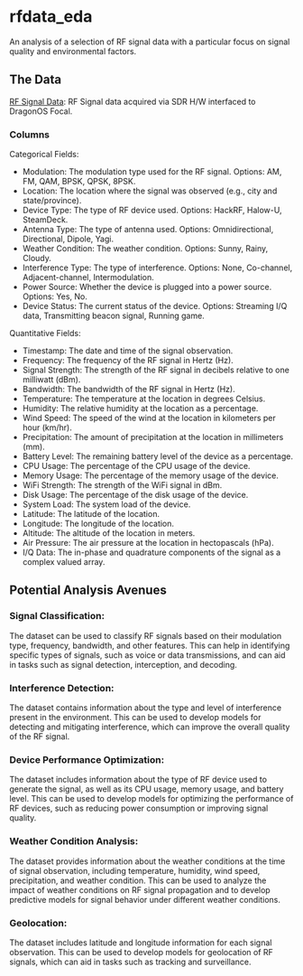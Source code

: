 # rfdata_eda

An analysis of a selection of RF signal data with a particular focus on signal quality and environmental factors.

## The Data

[RF Signal Data](https://www.kaggle.com/datasets/suraj520/rf-signal-data): RF Signal data acquired via SDR H/W interfaced to DragonOS Focal.

### Columns

Categorical Fields:

- Modulation: The modulation type used for the RF signal. Options: AM, FM, QAM, BPSK, QPSK, 8PSK.
- Location: The location where the signal was observed (e.g., city and state/province).
- Device Type: The type of RF device used. Options: HackRF, Halow-U, SteamDeck.
- Antenna Type: The type of antenna used. Options: Omnidirectional, Directional, Dipole, Yagi.
- Weather Condition: The weather condition. Options: Sunny, Rainy, Cloudy.
- Interference Type: The type of interference. Options: None, Co-channel, Adjacent-channel, Intermodulation.
- Power Source: Whether the device is plugged into a power source. Options: Yes, No.
- Device Status: The current status of the device. Options: Streaming I/Q data, Transmitting beacon signal, Running game.

Quantitative Fields:

- Timestamp: The date and time of the signal observation.
- Frequency: The frequency of the RF signal in Hertz (Hz).
- Signal Strength: The strength of the RF signal in decibels relative to one milliwatt (dBm).
- Bandwidth: The bandwidth of the RF signal in Hertz (Hz).
- Temperature: The temperature at the location in degrees Celsius.
- Humidity: The relative humidity at the location as a percentage.
- Wind Speed: The speed of the wind at the location in kilometers per hour (km/hr).
- Precipitation: The amount of precipitation at the location in millimeters (mm).
- Battery Level: The remaining battery level of the device as a percentage.
- CPU Usage: The percentage of the CPU usage of the device.
- Memory Usage: The percentage of the memory usage of the device.
- WiFi Strength: The strength of the WiFi signal in dBm.
- Disk Usage: The percentage of the disk usage of the device.
- System Load: The system load of the device.
- Latitude: The latitude of the location.
- Longitude: The longitude of the location.
- Altitude: The altitude of the location in meters.
- Air Pressure: The air pressure at the location in hectopascals (hPa).
- I/Q Data: The in-phase and quadrature components of the signal as a complex valued array.

## Potential Analysis Avenues

### Signal Classification:

The dataset can be used to classify RF signals based on their modulation type, frequency, bandwidth, and other features. This can help in identifying specific types of signals, such as voice or data transmissions, and can aid in tasks such as signal detection, interception, and decoding.

### Interference Detection:

The dataset contains information about the type and level of interference present in the environment. This can be used to develop models for detecting and mitigating interference, which can improve the overall quality of the RF signal.

### Device Performance Optimization:

The dataset includes information about the type of RF device used to generate the signal, as well as its CPU usage, memory usage, and battery level. This can be used to develop models for optimizing the performance of RF devices, such as reducing power consumption or improving signal quality.

### Weather Condition Analysis:

The dataset provides information about the weather conditions at the time of signal observation, including temperature, humidity, wind speed, precipitation, and weather condition. This can be used to analyze the impact of weather conditions on RF signal propagation and to develop predictive models for signal behavior under different weather conditions.

### Geolocation:

The dataset includes latitude and longitude information for each signal observation. This can be used to develop models for geolocation of RF signals, which can aid in tasks such as tracking and surveillance.

